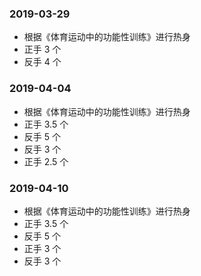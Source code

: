
### 2019-03-29

* 根据《体育运动中的功能性训练》进行热身
* 正手 3 个
* 反手 4 个

### 2019-04-04

* 根据《体育运动中的功能性训练》进行热身
* 正手 3.5 个
* 反手 5 个
* 反手 3 个
* 正手 2.5 个

### 2019-04-10

* 根据《体育运动中的功能性训练》进行热身
* 正手 3.5 个
* 反手 5 个
* 正手 3 个
* 反手 3 个